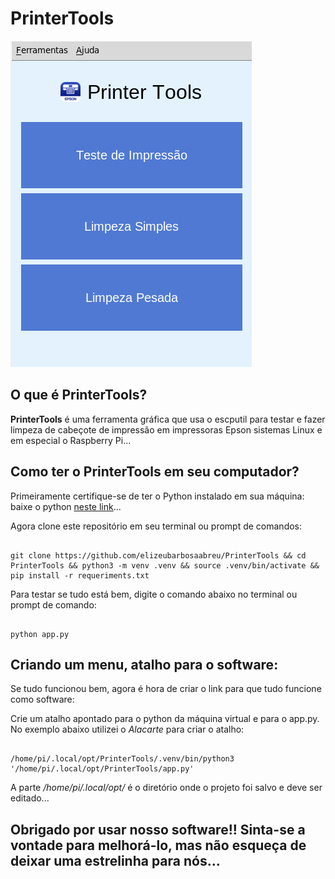 # PrinterTools

![Imagem](image.png) 

## O que é PrinterTools?

**PrinterTools** é uma ferramenta gráfica que usa o escputil para testar e fazer limpeza de cabeçote de impressão em impressoras Epson sistemas Linux e em especial o Raspberry Pi...

## Como ter o PrinterTools em seu computador?

Primeiramente certifique-se de ter o Python instalado em sua máquina: baixe o python [neste link](https://python.org)...

Agora clone este repositório em seu terminal ou prompt de comandos:
 
~~~

git clone https://github.com/elizeubarbosaabreu/PrinterTools && cd PrinterTools && python3 -m venv .venv && source .venv/bin/activate && pip install -r requeriments.txt

~~~
 
Para testar se tudo está bem, digite o comando abaixo no terminal ou prompt de comando:
 
~~~

python app.py

~~~

## Criando um menu, atalho para o software:

Se tudo funcionou bem, agora é hora de criar o link para que tudo funcione como software:

Crie um atalho apontado para o python da máquina virtual e para o app.py. No exemplo abaixo utilizei o *Alacarte* para criar o atalho:
 
~~~

/home/pi/.local/opt/PrinterTools/.venv/bin/python3 '/home/pi/.local/opt/PrinterTools/app.py'

~~~

A parte */home/pi/.local/opt/* é o diretório onde o projeto foi salvo e deve ser editado...

## Obrigado por usar nosso software!! Sinta-se a vontade para melhorá-lo, mas não esqueça de deixar uma estrelinha para nós...
